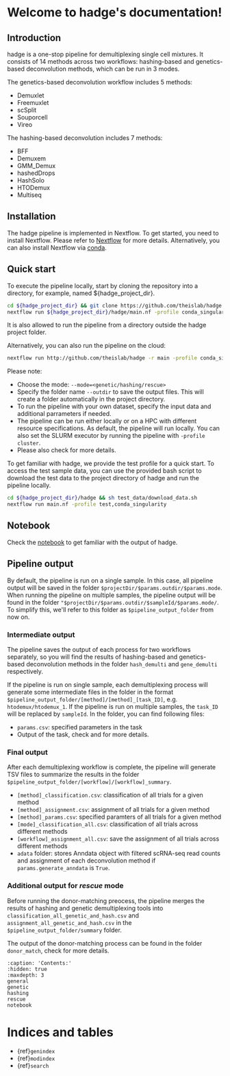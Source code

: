 ```{include} ../README.md

```

# Welcome to hadge's documentation!

## **Introduction**

hadge is a one-stop pipeline for demultiplexing single cell mixtures. It consists of 14 methods across two workflows: hashing-based and genetics-based deconvolution methods, which can be run in 3 modes.

The genetics-based deconvolution workflow includes 5 methods:

- Demuxlet
- Freemuxlet
- scSplit
- Souporcell
- Vireo

The hashing-based deconvolution includes 7 methods:

- BFF
- Demuxem
- GMM_Demux
- hashedDrops
- HashSolo
- HTODemux
- Multiseq

## **Installation**

The hadge pipeline is implemented in Nextflow. To get started, you need to install Nextflow. Please refer to [Nextflow](https://www.nextflow.io/docs/latest/getstarted.html#installation) for more details. Alternatively, you can also install Nextflow via [conda](https://anaconda.org/bioconda/nextflow).

## **Quick start**

To execute the pipeline locally, start by cloning the repository into a directory, for example, named ${hadge_project_dir}.

```bash
cd ${hadge_project_dir} && git clone https://github.com/theislab/hadge.git
nextflow run ${hadge_project_dir}/hadge/main.nf -profile conda_singularity
```

It is also allowed to run the pipeline from a directory outside the hadge project folder.

Alternatively, you can also run the pipeline on the cloud:

```bash
nextflow run http://github.com/theislab/hadge -r main -profile conda_singularity
```

Please note:

- Choose the mode: `--mode=<genetic/hashing/rescue>`
- Specify the folder name `--outdir` to save the output files. This will create a folder automatically in the project directory.
- To run the pipeline with your own dataset, specify the input data and additional parrameters if needed.
- The pipeline can be run either locally or on a HPC with different resource specifications. As default, the pipeline will run locally. You can also set the SLURM executor by running the pipeline with `-profile cluster`.
- Please also check [](general) for more details.

To get familiar with hadge, we provide the test profile for a quick start. To access the test sample data, you can use the provided bash script to download the test data to the project directory of hadge and run the pipeline locally.

```bash
cd ${hadge_project_dir}/hadge && sh test_data/download_data.sh
nextflow run main.nf -profile test,conda_singularity
```

## Notebook

Check the [notebook](../../notebook.ipynb) to get familiar with the output of hadge.

## **Pipeline output**

By default, the pipeline is run on a single sample. In this case, all pipeline output will be saved in the folder `$projectDir/$params.outdir/$params.mode`.
When running the pipeline on multiple samples, the pipeline output will be found in the folder `"$projectDir/$params.outdir/$sampleId/$params.mode/`. To simplify this, we'll refer to this folder as `$pipeline_output_folder` from now on.

### **Intermediate output**

The pipeline saves the output of each process for two workflows separately, so you will find the results of hashing-based and genetics-based deconvolution methods in the folder `hash_demulti` and `gene_demulti` respectively.

If the pipeline is run on single sample, each demultiplexing process will generate some intermediate files in the folder in the format `$pipeline_output_folder/[method]/[method]_[task_ID]`, e.g. `htodemux/htodemux_1`.
If the pipeline is run on multiple samples, the `task_ID` will be replaced by `sampleId`. In the folder, you can find following files:

- `params.csv`: specified parameters in the task
- Output of the task, check [](genetic) and [](hashing) for more details.

### **Final output**

After each demultiplexing workflow is complete, the pipeline will generate TSV files to summarize the results in the folder `$pipeline_output_folder/[workflow]/[workflow]_summary`.

- `[method]_classification.csv`: classification of all trials for a given method
- `[method]_assignment.csv`: assignment of all trials for a given method
- `[method]_params.csv`: specified paramters of all trials for a given method
- `[mode]_classification_all.csv`: classification of all trials across different methods
- `[workflow]_assignment_all.csv`: save the assignment of all trials across different methods
- `adata` folder: stores Anndata object with filtered scRNA-seq read counts and assignment of each deconvolution method if `params.generate_anndata` is `True`.

### **Additional output for _rescue_ mode**

Before running the donor-matching preocess, the pipeline merges the results of hashing and genetic demultiplexing tools into `classification_all_genetic_and_hash.csv` and `assignment_all_genetic_and_hash.csv` in the `$pipeline_output_folder/summary` folder.

The output of the donor-matching process can be found in the folder `donor_match`, check [](rescue) for more details.

```{toctree}
:caption: 'Contents:'
:hidden: true
:maxdepth: 3
general
genetic
hashing
rescue
notebook
```

# Indices and tables

- {ref}`genindex`
- {ref}`modindex`
- {ref}`search`

